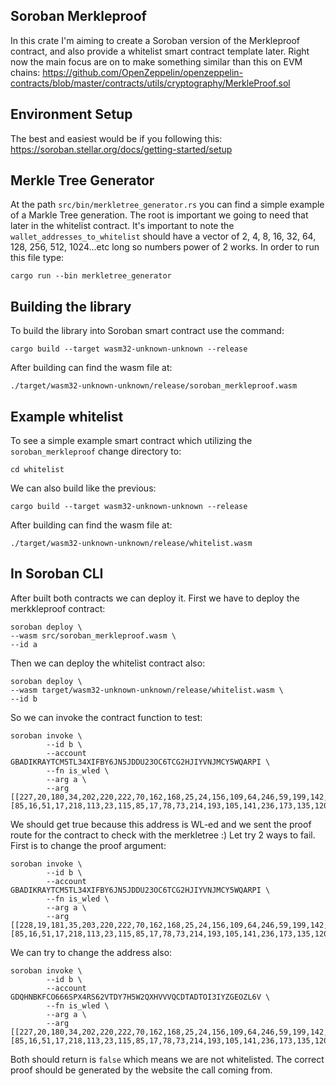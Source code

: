 ## Soroban Merkleproof
In this crate I'm aiming to create a Soroban version of the Merkleproof contract, and also provide a whitelist smart contract template later. Right now the main focus are on to make something similar than this on EVM chains:
https://github.com/OpenZeppelin/openzeppelin-contracts/blob/master/contracts/utils/cryptography/MerkleProof.sol

## Environment Setup
The best and easiest would be if you following this:
https://soroban.stellar.org/docs/getting-started/setup

## Merkle Tree Generator
At the path `src/bin/merkletree_generator.rs` you can find a simple example of a Markle Tree generation. The root is important we going to need that later in the whitelist contract. It's important to note the `wallet_addresses_to_whitelist` should have a vector of 2, 4, 8, 16, 32, 64, 128, 256, 512, 1024...etc long so numbers power of 2 works. In order to run this file type:

    cargo run --bin merkletree_generator

## Building the library
To build the library into Soroban smart contract use the command:

    cargo build --target wasm32-unknown-unknown --release

After building can find the wasm file at:

    ./target/wasm32-unknown-unknown/release/soroban_merkleproof.wasm

## Example whitelist
To see a simple example smart contract which utilizing the `soroban_merkleproof` change directory to:

    cd whitelist

We can also build like the previous:

    cargo build --target wasm32-unknown-unknown --release

After building can find the wasm file at:

    ./target/wasm32-unknown-unknown/release/whitelist.wasm

## In Soroban CLI
After built both contracts we can deploy it. First we have to deploy the merkkleproof contract:

    soroban deploy \
    --wasm src/soroban_merkleproof.wasm \
    --id a

Then we can deploy the whitelist contract also:

    soroban deploy \
    --wasm target/wasm32-unknown-unknown/release/whitelist.wasm \
    --id b

So we can invoke the contract function to test:

    soroban invoke \
            --id b \
            --account GBADIKRAYTCM5TL34XIFBY6JN5JDDU23OC6TCG2HJIYVNJMCY5WQARPI \
            --fn is_wled \
            --arg a \
            --arg [[227,20,180,34,202,220,222,70,162,168,25,24,156,109,64,246,59,199,142,119,215,6,144,242,90,128,109,189,145,169,198,18],[85,16,51,17,218,113,23,115,85,17,78,73,214,193,105,141,236,173,135,120,141,109,170,217,131,186,159,161,87,246,163,219]]

We should get true because this address is WL-ed and we sent the proof route for the contract to check with the merkletree :)
Let try 2 ways to fail. First is to change the proof argument:

    soroban invoke \
            --id b \
            --account GBADIKRAYTCM5TL34XIFBY6JN5JDDU23OC6TCG2HJIYVNJMCY5WQARPI \
            --fn is_wled \
            --arg a \
            --arg [[228,19,181,35,203,220,222,70,162,168,25,24,156,109,64,246,59,199,142,119,215,6,144,242,90,128,109,189,145,169,198,18],[85,16,51,17,218,113,23,115,85,17,78,73,214,193,105,141,236,173,135,120,141,109,170,217,131,186,159,161,87,246,163,219]]

We can try to change the address also:

    soroban invoke \
            --id b \
            --account GDQHNBKFCO666SPX4RS62VTDY7H5W2QXHVVVQCDTADTOI3IYZGEOZL6V \
            --fn is_wled \
            --arg a \
            --arg [[227,20,180,34,202,220,222,70,162,168,25,24,156,109,64,246,59,199,142,119,215,6,144,242,90,128,109,189,145,169,198,18],[85,16,51,17,218,113,23,115,85,17,78,73,214,193,105,141,236,173,135,120,141,109,170,217,131,186,159,161,87,246,163,219]]

Both should return is `false` which means we are not whitelisted. The correct proof should be generated by the website the call coming from.


